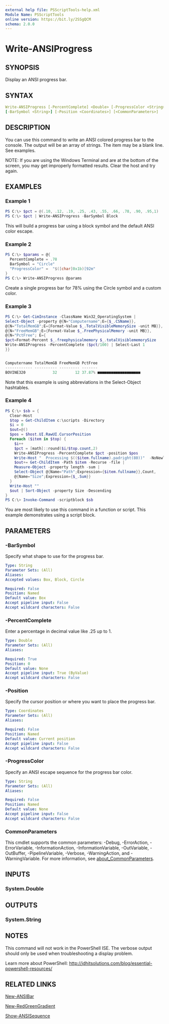 ```yaml
---
external help file: PSScriptTools-help.xml
Module Name: PSScriptTools
online version: https://bit.ly/2SSgQCM
schema: 2.0.0
---
```


# Write-ANSIProgress

## SYNOPSIS

Display an ANSI progress bar.

## SYNTAX

```yaml
Write-ANSIProgress [-PercentComplete] <Double> [-ProgressColor <String>]
[-BarSymbol <String>] [-Position <Coordinates>] [<CommonParameters>]
```

## DESCRIPTION

You can use this command to write an ANSI colored progress bar to the console. The output will be an array of strings. The item may be a blank line. See examples.

NOTE: If you are using the Windows Terminal and are at the bottom of the screen, you may get improperly formatted results. Clear the host and try again.

## EXAMPLES

### Example 1

```powershell
PS C:\> $pct = @(.10, .12, .19, .25, .43, .55, .66, .78, .90, .95,1)
PS C:\> $pct | Write-ANSIProgress -BarSymbol Block
```

This will build a progress bar using a block symbol and the default ANSI color escape.

### Example 2

```powershell
PS C:\> $params = @{
  PercentComplete = .78
  BarSymbol = "Circle"
  "ProgressColor" =  "$([char]0x1b)[92m"
}
PS C:\> Write-ANSIProgress @params
```

Create a single progress bar for 78% using the Circle symbol and a custom color.

### Example 3

```powershell
PS C:\> Get-CimInstance -ClassName Win32_OperatingSystem |
Select-Object -property @{N="Computername";E={$_.CSName}},
@{N="TotalMemGB";E={Format-Value $_.TotalVisibleMemorySize -unit MB}},
@{N="FreeMemGB";E={Format-Value $_.FreePhysicalMemory -unit MB}},
@{N="PctFree"; E={
$pct=Format-Percent $_.freephysicalmemory $_.totalVisiblememorySize
Write-ANSIProgress -PercentComplete ($pct/100) | Select-Last 1
}}


Computername TotalMemGB FreeMemGB PctFree
------------ ---------- --------- -------
BOVINE320            32        12 37.87% ■■■■■■■■■■■■■■■■■■■
```

Note that this example is using abbreviations in the Select-Object hashtables.

### Example 4

```powershell
PS C:\> $sb = {
  Clear-Host
  $top = Get-ChildItem c:\scripts -Directory
  $i = 0
  $out=@()
  $pos = $host.UI.RawUI.CursorPosition
  Foreach ($item in $top) {
    $i++
    $pct = [math]::round($i/$top.count,2)
    Write-ANSIProgress -PercentComplete $pct -position $pos
    Write-Host "  Processing $(($item.fullname).padright(80))"  -NoNewline
    $out+= Get-ChildItem -Path $item -Recurse -file |
    Measure-Object -property length -sum |
    Select-Object @{Name="Path";Expression={$item.fullname}},Count,
    @{Name="Size";Expression={$_.Sum}}
  }
  Write-Host ""
  $out | Sort-Object -property Size -Descending
}
PS C:\> Invoke-Command -scriptblock $sb
```

You are most likely to use this command in a function or script. This example demonstrates using a script block.

## PARAMETERS

### -BarSymbol

Specify what shape to use for the progress bar.

```yaml
Type: String
Parameter Sets: (All)
Aliases:
Accepted values: Box, Block, Circle

Required: False
Position: Named
Default value: Box
Accept pipeline input: False
Accept wildcard characters: False
```

### -PercentComplete

Enter a percentage in decimal value like .25 up to 1.

```yaml
Type: Double
Parameter Sets: (All)
Aliases:

Required: True
Position: 0
Default value: None
Accept pipeline input: True (ByValue)
Accept wildcard characters: False
```

### -Position

Specify the cursor position or where you want to place the progress bar.

```yaml
Type: Coordinates
Parameter Sets: (All)
Aliases:

Required: False
Position: Named
Default value: Current position
Accept pipeline input: False
Accept wildcard characters: False
```

### -ProgressColor

Specify an ANSI escape sequence for the progress bar color.

```yaml
Type: String
Parameter Sets: (All)
Aliases:

Required: False
Position: Named
Default value: None
Accept pipeline input: False
Accept wildcard characters: False
```

### CommonParameters

This cmdlet supports the common parameters: -Debug, -ErrorAction, -ErrorVariable, -InformationAction, -InformationVariable, -OutVariable, -OutBuffer, -PipelineVariable, -Verbose, -WarningAction, and -WarningVariable. For more information, see [about_CommonParameters](http://go.microsoft.com/fwlink/?LinkID=113216).

## INPUTS

### System.Double

## OUTPUTS

### System.String

## NOTES

This command will not work in the PowerShell ISE. The verbose output should only be used when troubleshooting a display problem.

Learn more about PowerShell: http://jdhitsolutions.com/blog/essential-powershell-resources/

## RELATED LINKS

[New-ANSIBar](New-ANSIBar.md)

[New-RedGreenGradient](New-RedGreenGradient.md)

[Show-ANSISequence](Show-ANSISequence.md)
